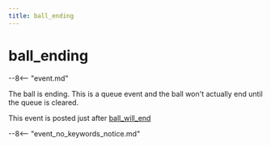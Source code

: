 ```yaml
---
title: ball_ending
---
```


# ball_ending


--8<-- "event.md"

The ball is ending. This is a queue event and the ball won't actually
end until the queue is cleared.

This event is posted just after [ball_will_end](ball_will_end.md)

--8<-- "event_no_keywords_notice.md"
